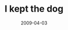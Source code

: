---
layout: base.njk
title : 'I kept the dog' 
view_title : 'I kept the dog' 
year : '2009' 
date : '2009-04-03' 
img_file : '/drawing/ikeptthedog.png' 
html_file : 'ikeptthedog' 
next_html : 'icantsayimsorryenough.html' 
year_order : '114' 
permalink : "title/{{html_file}}.html"
---